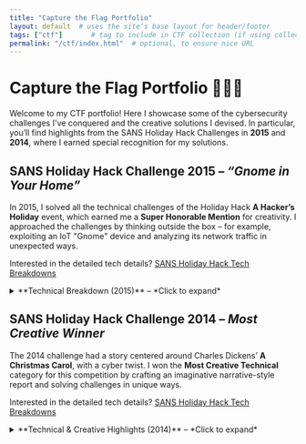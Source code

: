 ```yaml
---
title: "Capture the Flag Portfolio"
layout: default  # uses the site’s base layout for header/footer
tags: ["ctf"]       # tag to include in CTF collection (if using collections)
permalink: "/ctf/index.html"  # optional, to ensure nice URL
---
```


# Capture the Flag Portfolio 🎄🏴‍☠️


Welcome to my CTF portfolio! Here I showcase some of the cybersecurity challenges I've conquered and the creative solutions I devised. In particular, you’ll find highlights from the SANS Holiday Hack Challenges in **2015** and **2014**, where I earned special recognition for my solutions.

## SANS Holiday Hack Challenge 2015 – *“Gnome in Your Home”*  
In 2015, I solved all the technical challenges of the Holiday Hack **A Hacker’s Holiday** event, which earned me a **Super Honorable Mention** for creativity. I approached the challenges by thinking outside the box – for example, exploiting an IoT "Gnome" device and analyzing its network traffic in unexpected ways.

Interested in the detailed tech details? <a href="../ctf/sans-holiday-hack" class="backlink__link">SANS Holiday Hack Tech Breakdowns</a>

<details><summary>**Technical Breakdown (2015)** – *Click to expand*</summary>  
  
# 🧩 Challenge Synopsis
An advanced adversary deployed surveillance Gnomes globally disguised as holiday decorations. These IoT devices captured images and exfiltrated them via DNS to covert Command & Control (C2) servers. My mission: identify, analyze, and exploit the vulnerabilities in five globally distributed "SuperGnome" servers and uncover the larger plot.

---

# 🛠️ Key Techniques Used
- 📡 **DNS Tunneling Analysis** – Intercepted Base64-encoded command and image exfiltration via DNS queries.
- 🧩 **Firmware & Filesystem Extraction** – Used `binwalk` and `squashfs-tools` to extract and analyze the Gnome OS.
- 🕸️ **Web Application Exploitation** – Exploited NoSQL injection, file traversal, and command injection vulnerabilities.
- 🔓 **Database Analysis** – Accessed MongoDB directly to extract credentials and sensitive configuration.
- 📦 **Reverse Engineering** – Analyzed binaries, bypassed stack canaries, used ROP gadgets to gain execution control.
- 🌍 **Shodan Reconnaissance** – Identified C2 servers via unique HTTP headers.
- 🧪 **Custom Payload Development** – Crafted shellcode using Metasploit and delivered it via Netcat.
- 🧮 **Image XOR Decryption** – Used ImageMagick to XOR multiple PNGs and reveal the villain's identity.

---

# 🧠 Detailed Technical Findings

## SG-01 – Ashburn, USA
- 🔓 **Weak Credential Management**  
  - Logged in using default credentials: `admin : SittingOnAShelf`
  - Downloaded sensitive files from `/gnome/www/files/`

## SG-02 – Boardman, USA
- 📁 **Directory Traversal via Filename Injection**  
  - Exploited insufficient sanitization in upload path.
  - Bypassed `.png` check to traverse directories:
    ```
    GET /cam?camera=../../../[path]/.png/../../../../files/gnome.conf
    ```

## SG-03 – Sydney, Australia
- 💉 **NoSQL Injection**
  - Crafted POST request:
    ```json
    {"username": "admin", "password": { "$gt": "" }}
    ```
  - Gained admin access via forged session cookie.

## SG-04 – Tokyo, Japan
- 🧬 **Command Injection via `eval()`**
  - Injected Node.js in `postproc()`:
    ```js
    require('fs').readFileSync('files/gnome.conf')
    ```
  - Delivered reverse shell via `netcat`.

## SG-05 – São Paulo, Brazil
- 💥 **Buffer Overflow (Port 4242)**
  - Exploited a hidden command input with:
    - Stack canary bypass
    - JMP ESP gadget
    - Custom shellcode
  - Resulted in remote shell with file transfer capabilities.

---

# 🧨 History of Exploited Vulnerabilities

- **Default Credentials** – Common across early IoT and database deployments (notably MongoDB pre-2.6).
- **NoSQL Injection** – First surfaced around 2013; especially dangerous in MongoDB due to JSON query flexibility.
- **Command Injection** – OWASP Top 10 vulnerability for over a decade; use of `eval()` is strongly discouraged.
- **Directory Traversal** – Known since the 90s; still widely exploited due to improper input validation.
- **Buffer Overflows** – Among the oldest forms of exploitation, still viable when stack protections are misconfigured.

---

# 🛡️ Recommendations to Mitigate

1. **Credential Management**
   - Enforce strong passwords
   - Never store passwords in plaintext

2. **Sanitize User Input**
   - Use parameterized queries and safe serialization
   - Avoid `eval()` in any backend service

3. **Database Hardening**
   - Require authentication
   - Implement role-based access controls

4. **Firmware Security**
   - Encrypt sensitive files
   - Validate integrity pre-deployment

5. **Web Application Firewalls (WAF)**
   - Deploy WAFs to mitigate injection and traversal attacks

6. **Exploit Mitigations**
   - Properly implement ASLR, DEP, and stack canaries
   - Avoid static return addresses and hardcoded secrets

7. **DNS Monitoring**
   - Watch for anomalous DNS activity suggesting tunneling
   - Log and alert on Base64 patterns in DNS queries

8. **Incident Response Readiness**
   - Build playbooks for embedded device threats
   - Train staff in analyzing C2 traffic and reverse engineering binaries

---

> 🔍 _“Unless someone like you cares a whole awful lot, nothing is going to get better. It’s not.” – Dr. Seuss_
  
</details>

## SANS Holiday Hack Challenge 2014 – *Most Creative Winner*  
The 2014 challenge had a story centered around Charles Dickens’ **A Christmas Carol**, with a cyber twist. I won the **Most Creative Technical** category for this competition by crafting an imaginative narrative-style report and solving challenges in unique ways.

Interested in the detailed tech details? <a href="../ctf/sans-holiday-hack" class="backlink__link">SANS Holiday Hack Tech Breakdowns</a>

<details><summary>**Technical & Creative Highlights (2014)** – *Click to expand*</summary>  
  
**Challenge Synopsis:** The 2014 Holiday Hack featured scenarios where I had to help “Ebenezer Scrooge” secure his network after encounters with various holiday ghosts (each ghost presented a security challenge). I solved puzzles ranging from cryptography to web exploitation.  
  
**Creative Approach:** My submission was presented as a story—writing my report as if I were narrating Scrooge’s overnight adventure in a novella format. Within the story, I embedded the technical solutions (e.g., decoding a malicious ELF file from “Ghost of Christmas Yet-to-Come” as part of the plot). This storytelling approach stood out.  
  
**Technical Tricks:**  
- *Malware Analysis:* Disassembled a binary that played the role of “Ghost malware,” uncovering hardcoded secrets.  
- *Steganography:* One challenge hid a message in an image; I wrote a script to extract and decode the hidden flag.  
- *Pivoting Techniques:* Demonstrated an alternative method to pivot through a compromised system that other participants hadn’t used (earning creativity points).  
  
**Outcome:** By blending a fictional narrative with solid technical execution, I impressed the judges and secured the Most Creative award in 2014.  
  
</details>

